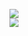 [![](https://img.shields.io/badge/Made%20With-Github%20Spray-lightgrey.svg?style=for-the-badge&logo=github)](https://github.com/Annihil/github-spray#1107)  
[![](https://i.imgur.com/2DrTn0Z.gif)](https://github.com/Annihil/github-spray)